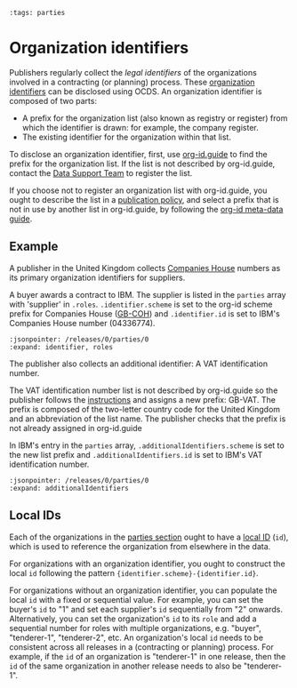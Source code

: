 ```{workedexample} Organization identifiers
:tags: parties
```

# Organization identifiers

Publishers regularly collect the *legal identifiers* of the organizations involved in a contracting (or planning) process. These [organization identifiers](../../schema/identifiers.md#organization-identifiers) can be disclosed using OCDS. An organization identifier is composed of two parts:

* A prefix for the organization list (also known as registry or register) from which the identifier is drawn: for example, the company register.
* The existing identifier for the organization within that list.

To disclose an organization identifier, first, use [org-id.guide](http://org-id.guide) to find the prefix for the organization list. If the list is not described by org-id.guide, contact the [Data Support Team](../../support/index) to register the list.

If you choose not to register an organization list with org-id.guide, you ought to describe the list in a [publication policy](../publish.md#finalize-your-publication-policy), and select a prefix that is not in use by another list in org-id.guide, by following the [org-id meta-data guide](http://docs.org-id.guide/en/latest/metadata/#assigning-a-code).

## Example

A publisher in the United Kingdom collects [Companies House](https://www.gov.uk/government/organisations/companies-house) numbers as its primary organization identifiers for suppliers.

A buyer awards a contract to IBM. The supplier is listed in the `parties` array with 'supplier' in `.roles`. `.identifier.scheme` is set to the org-id scheme prefix for Companies House ([GB-COH](http://org-id.guide/list/GB-COH)) and `.identifier.id` is set to IBM's Companies House number (04336774).

```{jsoninclude} ../../examples/organizations/identifiers.json
:jsonpointer: /releases/0/parties/0
:expand: identifier, roles
```

The publisher also collects an additional identifier: A VAT identification number.

The VAT identification number list is not described by org-id.guide so the publisher follows the [instructions](http://docs.org-id.guide/en/latest/metadata/#assigning-a-code) and assigns a new prefix: GB-VAT. The prefix is composed of the two-letter country code for the United Kingdom and an abbreviation of the list name. The publisher checks that the prefix is not already assigned in org-id.guide

In IBM's entry in the `parties` array, `.additionalIdentifiers.scheme` is set to the new list prefix and `.additionalIdentifiers.id` is set to IBM's VAT identification number.

```{jsoninclude} ../../examples/organizations/identifiers.json
:jsonpointer: /releases/0/parties/0
:expand: additionalIdentifiers
```

## Local IDs

Each of the organizations in the [parties section](../../schema/reference.md#parties) ought to have a [local ID](../../schema/identifiers.md#local-organization-ids) (`id`), which is used to reference the organization from elsewhere in the data.

For organizations with an organization identifier, you ought to construct the local `id` following the pattern `{identifier.scheme}-{identifier.id}`.

For organizations without an organization identifier, you can populate the local `id` with a fixed or sequential value. For example, you can set the buyer's `id` to "1" and set each supplier's `id` sequentially from "2" onwards. Alternatively, you can set the organization's `id` to its `role` and add a sequential number for roles with multiple organizations, e.g. "buyer", "tenderer-1", "tenderer-2", etc. An organization's local `id` needs to be consistent across all releases in a (contracting or planning) process. For example, if the `id` of an organization is "tenderer-1" in one release, then the `id` of the same organization in another release needs to also be "tenderer-1".
